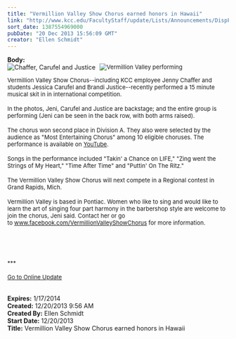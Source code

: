 ```yaml
---
title: "Vermillion Valley Show Chorus earned honors in Hawaii"
link: "http://www.kcc.edu/FacultyStaff/update/Lists/Announcements/DispForm.aspx?ID=1380"
sort_date: 1387554969000
pubDate: "20 Dec 2013 15:56:09 GMT"
creator: "Ellen Schmidt"
---
```


<div><b>Body:</b> <div class="ExternalClassC9686D1F2DDE4E0EA9B873B094B23439">
<div>
<div style="float:left;margin-right:6px"><img alt="Chaffer, Carufel and Justice" src="/FacultyStaff/update/PublishingImages/Chafferperformer.jpg" /></div>
<div><font size="2"> <img alt="Vermillion Valley performing" src="/FacultyStaff/update/PublishingImages/ChaffervvscHawaiionstage1.jpg" /></font></div>
<p>
<div><font size="2">Vermillion Valley Show Chorus--including KCC employee Jenny Chaffer and students Jessica Carufel and Brandi Justice--recently performed a 15 minute musical skit in in international competition.</font></div>
<div> </div>
<div><font size="2">In the photos, Jeni, Carufel and Justice are backstage; and the entire group is performing (Jeni can be seen in the back row, with both arms raised).</font></div>
<div><font size="2"></font> </div>
<div><font size="2">The chorus won second place in Division A. They also were selected by the audience as &quot;Most Entertaining Chorus&quot; among 10 eligible choruses. The performance is available on <a href="http://www.youtube.com/watch?v=nzlmDq0MprQ&amp;sns=em">YouTube</a>.</font></div>
<div><font size="2"></font> </div>
<div><font size="2">Songs in the performance included &quot;Takin' a Chance on LIFE,&quot; &quot;Zing went the Strings of My Heart,&quot; &quot;Time After Time&quot; and &quot;Puttin' On The Ritz.&quot; </font></div>
<div><font size="2"></font> </div>
<div><font size="2">The Vermillion Valley Show Chorus will next compete in a Regional contest in Grand Rapids, Mich. </font></div>
<div><font size="2"></font> </div>
<div><font size="2">Vermillion Valley is based in Pontiac. Women who like to sing and would like to learn the art of singing four part harmony in the barbershop style are welcome to join the chorus, Jeni said. Contact her or go to </font><a href="http://www.facebook.com/VermillionValleyShowChorus"><font size="2">www.facebook.com/VermillionValleyShowChorus</font></a><font size="2"> for more information.</font></div>
<p><font size="2"> </p>
<div>
<div><br /> </div>
<div><font size="2">***</font></div>
<div> </div>
<div><font size="2"></font></div>
<div><font size="2"></font></div>
<div><font size="2"></font></div>
<div><font size="2"></font></div>
<div><font size="2"></font></div>
<div><font size="2"></font></div>
<div><font size="2"></font></div>
<div><font size="2"></font></div>
<div><font size="2"></font></div>
<div></div>
<div><a href="/FacultyStaff/update/Pages/dailyupdate.aspx"><font size="2">Go to Online Update</font></a></div>
<div> </div>
<div></div></div>
<div></div>
<div><br /></div></font></div></div></div>
<div><b>Expires:</b> 1/17/2014</div>
<div><b>Created:</b> 12/20/2013 9:56 AM</div>
<div><b>Created By:</b> Ellen Schmidt</div>
<div><b>Start Date:</b> 12/20/2013</div>
<div><b>Title:</b> Vermillion Valley Show Chorus earned honors in Hawaii</div>
